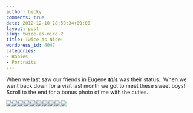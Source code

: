 ```yaml
---
author: becky
comments: true
date: 2012-12-10 18:59:34+00:00
layout: post
slug: twice-as-nice-2
title: Twice As Nice!
wordpress_id: 4047
categories:
- Babies
- Portraits
---
```


When we last saw our friends in Eugene **_[this](http://www.beckyjenson.com/2012/06/twice-as-nice/)_** was their status.  When we went back down for a visit last month we got to meet these sweet boys! Scroll to the end for a bonus photo of me with the cuties.

[![](http://www.beckyjenson.com/wp-content/uploads/2012/12/blog-November12-0003-2.jpg)](http://www.beckyjenson.com/wp-content/uploads/2012/12/blog-November12-0003-2.jpg)[![](http://www.beckyjenson.com/wp-content/uploads/2012/12/blog-November12-0001.jpg)](http://www.beckyjenson.com/wp-content/uploads/2012/12/blog-November12-0001.jpg)[![](http://www.beckyjenson.com/wp-content/uploads/2012/12/blog-November12-0002.jpg)](http://www.beckyjenson.com/wp-content/uploads/2012/12/blog-November12-0002.jpg)[![](http://www.beckyjenson.com/wp-content/uploads/2012/12/blog-November12-0002-2.jpg)](http://www.beckyjenson.com/wp-content/uploads/2012/12/blog-November12-0002-2.jpg)[![](http://www.beckyjenson.com/wp-content/uploads/2012/12/blog-November12-0003.jpg)](http://www.beckyjenson.com/wp-content/uploads/2012/12/blog-November12-0003.jpg)[![](http://www.beckyjenson.com/wp-content/uploads/2012/12/blog-November12-0004.jpg)](http://www.beckyjenson.com/wp-content/uploads/2012/12/blog-November12-0004.jpg)[![](http://www.beckyjenson.com/wp-content/uploads/2012/12/blog-November12-0001-2.jpg)](http://www.beckyjenson.com/wp-content/uploads/2012/12/blog-November12-0001-2.jpg)[![](http://www.beckyjenson.com/wp-content/uploads/2012/12/blog-November12-0005.jpg)](http://www.beckyjenson.com/wp-content/uploads/2012/12/blog-November12-0005.jpg)[![](http://www.beckyjenson.com/wp-content/uploads/2012/12/blog-November12-0006.jpg)](http://www.beckyjenson.com/wp-content/uploads/2012/12/blog-November12-0006.jpg)[![](http://www.beckyjenson.com/wp-content/uploads/2012/12/blog-November12-0001-3.jpg)](http://www.beckyjenson.com/wp-content/uploads/2012/12/blog-November12-0001-3.jpg)
